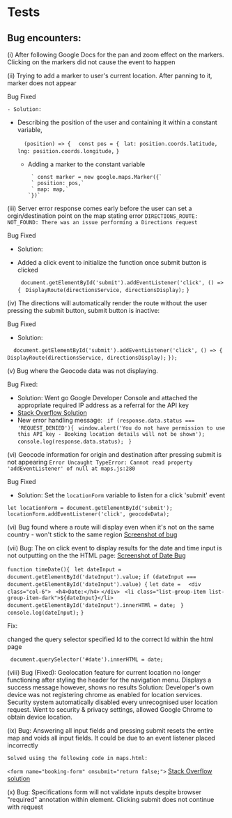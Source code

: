 # Tests 

## Bug encounters: 

(i) After following Google Docs for the pan and zoom effect on the markers. Clicking on the markers did not cause the event to happen

(ii) Trying to add a marker to user's current location. After panning to it, marker does not appear 

  Bug Fixed

    - Solution: 
  - Describing the position of the user and containing it within a constant variable,    

      `  (position) => {`
        `  const pos = {`
           ` lat: position.coords.latitude,`
           ` lng: position.coords.longitude,`
          ` } `
    
    - Adding a marker to the constant variable 

           ` const marker = new google.maps.Marker({`
           ` position: pos,`
           ` map: map,`
          `})`

(iii) Server error response comes early before the user can set a orgin/destination point on the map stating error 
`DIRECTIONS_ROUTE: NOT_FOUND: There was an issue performing a Directions request` 

Bug Fixed 
- Solution: 
- Added a click event to initialize the function once submit button is clicked 

   ` document.getElementById('submit').addEventListener('click', () => {`
   ` DisplayRoute(directionsService, directionsDisplay);`
   `}`

(iv) The directions will automatically render the route without the user pressing the submit button, submit button is inactive:

Bug Fixed

- Solution: 

`  document.getElementById('submit').addEventListener('click', () => {`
        `DisplayRoute(directionsService, directionsDisplay);`
    `});`

(v) Bug where the Geocode data was not displaying. 

Bug Fixed: 

- Solution: Went go Google Developer Console and attached the appropriate required IP address as a referral for the API key
- [Stack Overflow Solution](https://stackoverflow.com/questions/48189532/get-request-with-axios-returning-undefined)
- New error handling message: 
      ` if (response.data.status === 'REQUEST_DENIED'){`
           ` window.alert('You do not have permission to use this API key - Booking location details will not be shown');`
            `console.log(response.data.status);`
       ` }`

(vi) Geocode information for origin and destination after pressing submit is not appearing `Error Uncaught TypeError: Cannot read property 'addEventListener' of null at maps.js:280`

Bug Fixed

- Solution: Set the `locationForm` variable to listen for a click 'submit' event
 
 `let locationForm = document.getElementById('submit');`
`locationForm.addEventListener('click', geocodeData);` 

(vi) Bug found where a route will display even when it's not on the same country - won't stick to the same region
    [Screenshot of bug](assets/img/country-bug.png)


(vii) Bug: The on click event to display results for the date and time input is not outputting on the the HTML page: 
    [Screenshot of Date Bug](assets/img/date-bug.png)


  `function timeDate(){`
   ` let dateInput = document.getElementById('dateInput').value;`
    `if (dateInput === document.getElementById('dateInput').value) {`
        `let date = `
           ` <div class="col-6">`
               ` <h4>Date:</h4>`
            `</div>`
           ` <li class="list-group-item list-group-item-dark">${dateInput}</li>`
        `document.getElementById('dateInput').innerHTMl = date;`
   ` }`
  ` console.log(dateInput);`
`}`

  Fix: 

changed the query selector specified Id to the correct Id within the html page

` document.querySelector('#date').innerHTML = date;`

(viii) Bug (Fixed): Geolocation feature for current location no longer functioning after styling the header for the navigation menu. Displays a success message however, shows no results
      Solution: Developer's own device was not registering chrome as enabled for location services. Security system automatically disabled every unrecognised user location request. Went
      to security & privacy settings, allowed Google Chrome to obtain device location.

(ix) Bug: Answering all input fields and pressing submit resets the entire map and voids all input fields. It could be due to an event listener placed incorrectly

    Solved using the following code in maps.html: 
  ` <form name="booking-form" onsubmit="return false;"> ` 
  [Stack Overflow solution](https://stackoverflow.com/questions/40813467/html-reset-after-form-submit)

  (x) Bug: Specifications form will not validate inputs despite browser "required" annotation within element. Clicking submit does not continue with request
